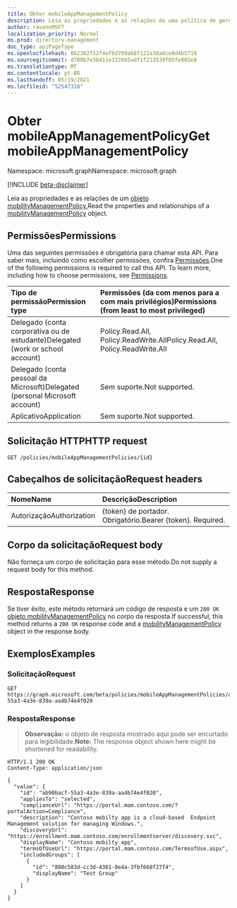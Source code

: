 ```yaml
---
title: Obter mobileAppManagementPolicy
description: Leia as propriedades e as relações de uma política de gerenciamento de aplicativo móvel.
author: ravennMSFT
localization_priority: Normal
ms.prod: directory-management
doc_type: apiPageType
ms.openlocfilehash: 062382f52f4efbd709a68f122a38a0ce0d4b5718
ms.sourcegitcommit: d700b7e3b411e3226b5adf1f213539f05fe802e8
ms.translationtype: MT
ms.contentlocale: pt-BR
ms.lasthandoff: 05/19/2021
ms.locfileid: "52547318"
---
```

# <a name="get-mobileappmanagementpolicy"></a><span data-ttu-id="3823e-103">Obter mobileAppManagementPolicy</span><span class="sxs-lookup"><span data-stu-id="3823e-103">Get mobileAppManagementPolicy</span></span>

<span data-ttu-id="3823e-104">Namespace: microsoft.graph</span><span class="sxs-lookup"><span data-stu-id="3823e-104">Namespace: microsoft.graph</span></span>

[!INCLUDE [beta-disclaimer](../../includes/beta-disclaimer.md)]

<span data-ttu-id="3823e-105">Leia as propriedades e as relações de um [objeto mobilityManagementPolicy.](../resources/mobilitymanagementpolicy.md)</span><span class="sxs-lookup"><span data-stu-id="3823e-105">Read the properties and relationships of a [mobilityManagementPolicy](../resources/mobilitymanagementpolicy.md) object.</span></span>

## <a name="permissions"></a><span data-ttu-id="3823e-106">Permissões</span><span class="sxs-lookup"><span data-stu-id="3823e-106">Permissions</span></span>

<span data-ttu-id="3823e-p101">Uma das seguintes permissões é obrigatória para chamar esta API. Para saber mais, incluindo como escolher permissões, confira [Permissões](/graph/permissions-reference).</span><span class="sxs-lookup"><span data-stu-id="3823e-p101">One of the following permissions is required to call this API. To learn more, including how to choose permissions, see [Permissions](/graph/permissions-reference).</span></span>

|<span data-ttu-id="3823e-109">Tipo de permissão</span><span class="sxs-lookup"><span data-stu-id="3823e-109">Permission type</span></span>|<span data-ttu-id="3823e-110">Permissões (da com menos para a com mais privilégios)</span><span class="sxs-lookup"><span data-stu-id="3823e-110">Permissions (from least to most privileged)</span></span>|
|:---|:---|
|<span data-ttu-id="3823e-111">Delegado (conta corporativa ou de estudante)</span><span class="sxs-lookup"><span data-stu-id="3823e-111">Delegated (work or school account)</span></span>|<span data-ttu-id="3823e-112">Policy.Read.All, Policy.ReadWrite.All</span><span class="sxs-lookup"><span data-stu-id="3823e-112">Policy.Read.All, Policy.ReadWrite.All</span></span>|
|<span data-ttu-id="3823e-113">Delegado (conta pessoal da Microsoft)</span><span class="sxs-lookup"><span data-stu-id="3823e-113">Delegated (personal Microsoft account)</span></span> | <span data-ttu-id="3823e-114">Sem suporte.</span><span class="sxs-lookup"><span data-stu-id="3823e-114">Not supported.</span></span>|
|<span data-ttu-id="3823e-115">Aplicativo</span><span class="sxs-lookup"><span data-stu-id="3823e-115">Application</span></span> | <span data-ttu-id="3823e-116">Sem suporte.</span><span class="sxs-lookup"><span data-stu-id="3823e-116">Not supported.</span></span>|

## <a name="http-request"></a><span data-ttu-id="3823e-117">Solicitação HTTP</span><span class="sxs-lookup"><span data-stu-id="3823e-117">HTTP request</span></span>

<!-- {
  "blockType": "ignored"
}
-->

``` http
GET /policies/mobileAppManagementPolicies/{id}
```

## <a name="request-headers"></a><span data-ttu-id="3823e-118">Cabeçalhos de solicitação</span><span class="sxs-lookup"><span data-stu-id="3823e-118">Request headers</span></span>

|<span data-ttu-id="3823e-119">Nome</span><span class="sxs-lookup"><span data-stu-id="3823e-119">Name</span></span>|<span data-ttu-id="3823e-120">Descrição</span><span class="sxs-lookup"><span data-stu-id="3823e-120">Description</span></span>|
|:---|:---|
|<span data-ttu-id="3823e-121">Autorização</span><span class="sxs-lookup"><span data-stu-id="3823e-121">Authorization</span></span>|<span data-ttu-id="3823e-p102">{token} de portador. Obrigatório.</span><span class="sxs-lookup"><span data-stu-id="3823e-p102">Bearer {token}. Required.</span></span>|

## <a name="request-body"></a><span data-ttu-id="3823e-124">Corpo da solicitação</span><span class="sxs-lookup"><span data-stu-id="3823e-124">Request body</span></span>

<span data-ttu-id="3823e-125">Não forneça um corpo de solicitação para esse método.</span><span class="sxs-lookup"><span data-stu-id="3823e-125">Do not supply a request body for this method.</span></span>

## <a name="response"></a><span data-ttu-id="3823e-126">Resposta</span><span class="sxs-lookup"><span data-stu-id="3823e-126">Response</span></span>

<span data-ttu-id="3823e-127">Se tiver êxito, este método retornará um código de resposta e um `200 OK` [objeto mobilityManagementPolicy](../resources/mobilitymanagementpolicy.md) no corpo da resposta.</span><span class="sxs-lookup"><span data-stu-id="3823e-127">If successful, this method returns a `200 OK` response code and a [mobilityManagementPolicy](../resources/mobilitymanagementpolicy.md) object in the response body.</span></span>

## <a name="examples"></a><span data-ttu-id="3823e-128">Exemplos</span><span class="sxs-lookup"><span data-stu-id="3823e-128">Examples</span></span>

### <a name="request"></a><span data-ttu-id="3823e-129">Solicitação</span><span class="sxs-lookup"><span data-stu-id="3823e-129">Request</span></span>

<!-- {
  "blockType": "request",
  "name": "get_mobilitymanagementpolicy"
}
-->

``` http
GET https://graph.microsoft.com/beta/policies/mobileAppManagementPolicies/ab90bacf-55a3-4a3e-839a-aa4b74e4f020
```

### <a name="response"></a><span data-ttu-id="3823e-130">Resposta</span><span class="sxs-lookup"><span data-stu-id="3823e-130">Response</span></span>

><span data-ttu-id="3823e-131">**Observação:** o objeto de resposta mostrado aqui pode ser encurtado para legibilidade.</span><span class="sxs-lookup"><span data-stu-id="3823e-131">**Note:** The response object shown here might be shortened for readability.</span></span>
<!-- {
  "blockType": "response",
  "truncated": true,
  "@odata.type": "microsoft.graph.mobilityManagementPolicy"
}
-->

``` http
HTTP/1.1 200 OK
Content-Type: application/json

{
  "value": {
    "id": "ab90bacf-55a3-4a3e-839a-aa4b74e4f020",
    "appliesTo": "selected",
    "complianceUrl": "https://portal.mam.contoso.com/?portalAction=Compliance",
    "description": "Contoso mobilty app is a cloud-based  Endpoint Management solution for managing Windows.",
    "discoveryUrl": "https://enrollment.mam.contoso.com/enrollmentserver/discovery.svc",
    "displayName": "Contoso mobilty app",
    "termsOfUseUrl": "https://portal.mam.contoso.com/TermsofUse.aspx",
    "includedGroups": [
      {
        "id": "800c583d-cc3d-4361-8e4a-3fbf668f27f4",
        "displayName": "Test Group"
      }
    ]
  }
}
```
